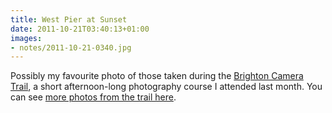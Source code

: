 ```yaml
---
title: West Pier at Sunset
date: 2011-10-21T03:40:13+01:00
images:
- notes/2011-10-21-0340.jpg
---
```

Possibly my favourite photo of those taken during the [Brighton Camera Trail][1], a short afternoon-long photography course I attended last month. You can see [more photos from the trail here][2].

[1]: http://www.cameratrails.com/photography-courses-brighton
[2]: https://www.flickr.com/photos/paulrobertlloyd/sets/72157627785545113/
